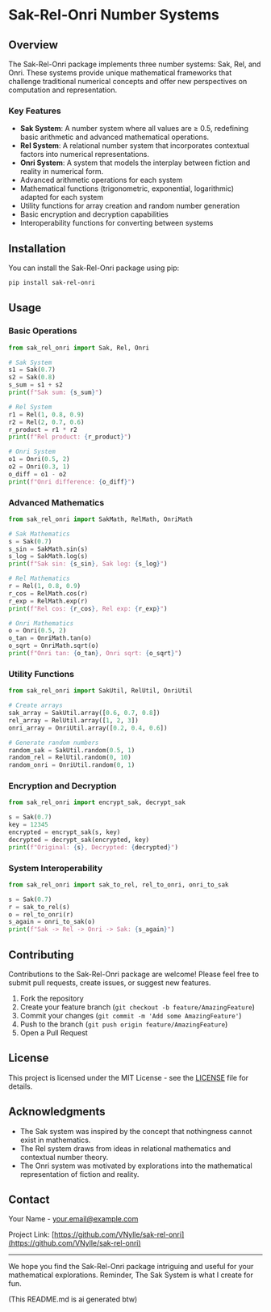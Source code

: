 # Sak-Rel-Onri Number Systems

## Overview

The Sak-Rel-Onri package implements three number systems: Sak, Rel, and Onri. These systems provide unique mathematical frameworks that challenge traditional numerical concepts and offer new perspectives on computation and representation.

### Key Features

- **Sak System**: A number system where all values are ≥ 0.5, redefining basic arithmetic and advanced mathematical operations.
- **Rel System**: A relational number system that incorporates contextual factors into numerical representations.
- **Onri System**: A system that models the interplay between fiction and reality in numerical form.
- Advanced arithmetic operations for each system
- Mathematical functions (trigonometric, exponential, logarithmic) adapted for each system
- Utility functions for array creation and random number generation
- Basic encryption and decryption capabilities
- Interoperability functions for converting between systems

## Installation

You can install the Sak-Rel-Onri package using pip:

```bash
pip install sak-rel-onri
```

## Usage

### Basic Operations

```python
from sak_rel_onri import Sak, Rel, Onri

# Sak System
s1 = Sak(0.7)
s2 = Sak(0.8)
s_sum = s1 + s2
print(f"Sak sum: {s_sum}")

# Rel System
r1 = Rel(1, 0.8, 0.9)
r2 = Rel(2, 0.7, 0.6)
r_product = r1 * r2
print(f"Rel product: {r_product}")

# Onri System
o1 = Onri(0.5, 2)
o2 = Onri(0.3, 1)
o_diff = o1 - o2
print(f"Onri difference: {o_diff}")
```

### Advanced Mathematics

```python
from sak_rel_onri import SakMath, RelMath, OnriMath

# Sak Mathematics
s = Sak(0.7)
s_sin = SakMath.sin(s)
s_log = SakMath.log(s)
print(f"Sak sin: {s_sin}, Sak log: {s_log}")

# Rel Mathematics
r = Rel(1, 0.8, 0.9)
r_cos = RelMath.cos(r)
r_exp = RelMath.exp(r)
print(f"Rel cos: {r_cos}, Rel exp: {r_exp}")

# Onri Mathematics
o = Onri(0.5, 2)
o_tan = OnriMath.tan(o)
o_sqrt = OnriMath.sqrt(o)
print(f"Onri tan: {o_tan}, Onri sqrt: {o_sqrt}")
```

### Utility Functions

```python
from sak_rel_onri import SakUtil, RelUtil, OnriUtil

# Create arrays
sak_array = SakUtil.array([0.6, 0.7, 0.8])
rel_array = RelUtil.array([1, 2, 3])
onri_array = OnriUtil.array([0.2, 0.4, 0.6])

# Generate random numbers
random_sak = SakUtil.random(0.5, 1)
random_rel = RelUtil.random(0, 10)
random_onri = OnriUtil.random(0, 1)
```

### Encryption and Decryption

```python
from sak_rel_onri import encrypt_sak, decrypt_sak

s = Sak(0.7)
key = 12345
encrypted = encrypt_sak(s, key)
decrypted = decrypt_sak(encrypted, key)
print(f"Original: {s}, Decrypted: {decrypted}")
```

### System Interoperability

```python
from sak_rel_onri import sak_to_rel, rel_to_onri, onri_to_sak

s = Sak(0.7)
r = sak_to_rel(s)
o = rel_to_onri(r)
s_again = onri_to_sak(o)
print(f"Sak -> Rel -> Onri -> Sak: {s_again}")
```

## Contributing

Contributions to the Sak-Rel-Onri package are welcome! Please feel free to submit pull requests, create issues, or suggest new features.

1. Fork the repository
2. Create your feature branch (`git checkout -b feature/AmazingFeature`)
3. Commit your changes (`git commit -m 'Add some AmazingFeature'`)
4. Push to the branch (`git push origin feature/AmazingFeature`)
5. Open a Pull Request

## License

This project is licensed under the MIT License - see the [LICENSE](LICENSE) file for details.

## Acknowledgments

- The Sak system was inspired by the concept that nothingness cannot exist in mathematics.
- The Rel system draws from ideas in relational mathematics and contextual number theory.
- The Onri system was motivated by explorations into the mathematical representation of fiction and reality.

## Contact

Your Name - your.email@example.com

Project Link: [https://github.com/VNylle/sak-rel-onri](https://github.com/VNylle/sak-rel-onri)

---

We hope you find the Sak-Rel-Onri package intriguing and useful for your mathematical explorations. Reminder, The Sak System is what I create for fun.


(This README.md is ai generated btw)
